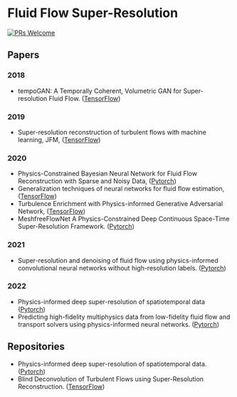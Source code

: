 # Fluid Flow Super-Resolution

[![PRs Welcome](https://img.shields.io/badge/PRs-welcome-brightgreen.svg?style=flat-square)](http://makeapullrequest.com)


## Papers

### 2018
* tempoGAN: A Temporally Coherent, Volumetric GAN for Super-resolution Fluid Flow. ([TensorFlow](https://github.com/thunil/tempoGAN))

### 2019
* Super-resolution reconstruction of turbulent flows with machine learning, JFM, ([TensorFlow](http://www.seas.ucla.edu/fluidflow/codes.html))

### 2020
* Physics-Constrained Bayesian Neural Network for Fluid Flow Reconstruction with Sparse and Noisy Data, ([Pytorch](https://github.com/Jianxun-Wang/Physics-constrained-Bayesian-deep-learning))
* Generalization techniques of neural networks for fluid flow estimation, ([TensorFlow](https://github.com/Masaki-Morimoto/Grad-CAM_for_fluid-flows))
* Turbulence Enrichment with Physics-informed Generative Adversarial Network, ([TensorFlow](https://github.com/akshaysubr/TEGAN))
* MeshfreeFlowNet A Physics-Constrained Deep Continuous Space-Time Super-Resolution Framework. ([Pytorch](https://github.com/maxjiang93/space_time_pde))

### 2021
* Super-resolution and denoising of fluid flow using physics-informed convolutional neural networks without high-resolution labels. ([Pytorch](https://github.com/Jianxun-Wang/PICNNSR))

### 2022 
* Physics-informed deep super-resolution of spatiotemporal data ([Pytorch](https://github.com/paulpuren/PhySR))
* Predicting high-fidelity multiphysics data from low-fidelity fluid flow and transport solvers using physics-informed neural networks. ([Pytorch](https://github.com/amir-cardiolab/PINN_multiphysics_multifidelity))


## Repositories
* Physics-informed deep super-resolution of spatiotemporal data. ([Pytorch](https://github.com/paulpuren/PhySR))
* Blind Deconvolution of Turbulent Flows using Super-Resolution Reconstruction. ([TensorFlow](https://github.com/sayin/Physics_informed_GANs_turbulent_flows))






